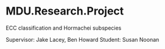 # MDU.Research.Project
ECC classification and Hormachei subspecies

Supervisor: Jake Lacey, Ben Howard
Student: Susan Noonan
